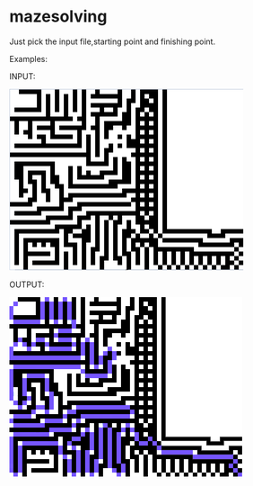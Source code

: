 # mazesolving

Just pick the input file,starting point and finishing point.

Examples: 

INPUT:

![](https://github.com/alperkaya0/mazesolving/blob/main/maze3INPUT.png)

OUTPUT:

![](https://github.com/alperkaya0/mazesolving/blob/main/outputMAZE.png)

